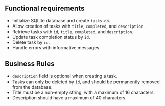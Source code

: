 ## Functional requirements

- Initialize SQLite database and create `tasks.db`.
- Allow creation of tasks with `title`, `completed`, and `description`.
- Retrieve tasks with `id`, `title`, `completed`, and `description`.
- Update task completion status by `id`.
- Delete task by `id`.
- Handle errors with informative messages.

## Business Rules

- `description` field is optional when creating a task.
- Tasks can only be deleted by `id`, and should be permanently removed from the database.
- Title must be a non-empty string, with a maximum of 16 characters.
- Description should have a maximum of 40 characters.
